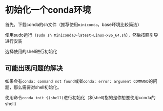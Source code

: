 # 初始化一个conda环境

首先，下载conda的sh文件（推荐使用`miniconda`，base环境比较简洁）

使用sudo运行（`sudo sh Miniconda3-latest-Linux-x86_64.sh`），然后按照引导进行安装

选择使用的shell进行初始化

## 可能出现问题的解决

如果会有`conda: command not found`或者`conda: error: argument COMMAND`的问题，那么需要对shell初始化。

使用命令`conda init $(shell)`进行初始化（$(shell)指的是你想要使用conda的shell）
